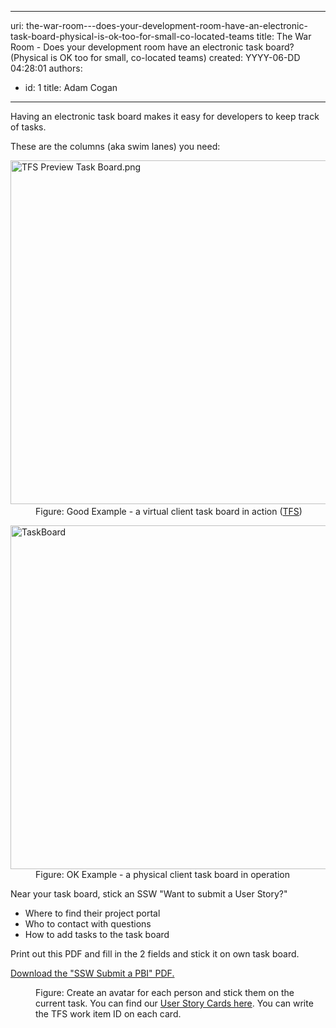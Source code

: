 

---
uri: the-war-room---does-your-development-room-have-an-electronic-task-board-physical-is-ok-too-for-small-co-located-teams
title: The War Room - Does your development room have an electronic task board? (Physical is OK too for small, co-located teams)
created: YYYY-06-DD 04:28:01
authors:
  - id: 1
    title: Adam Cogan
---




<span class='intro'> <p>Having 
   an electronic ​​​task board makes it easy for developers to keep track of tasks. </p><p>These are the columns (aka swim lanes) you need&#58;</p> </span>

<dl class="goodImage"><dt>​<img src="/PublishingImages/TFS%20Preview%20Task%20Board.png" alt="TFS Preview Task Board.png" style="width&#58;550px;" /></dt><dd>​​​Figure&#58; Good&#160;Example -&#160;a virtual&#160;client task board in action (<a href="http&#58;//tfspreview.com/">TFS​</a>)​</dd></dl><dl class="goodImage"><dt>
      <img src="/PublishingImages/Taskboard.jpg" alt="TaskBoard" style="width&#58;550px;" />
   </dt><dd>​​Figure&#58; OK​ Example -&#160;a physical&#160;client task board in operation</dd></dl><p>Near your task board, stick an SSW &quot;Want to submit a User Story?&quot;</p><ul><li>Where to find their project portal </li><li>Who to contact with questions​ </li><li>How to add tasks to the task board </li></ul><p>Print out this PDF and fill in the 2 fields and stick it on own task board.</p><div class="greyBox" style="overflow&#58;auto;"> 
   <a href="/Documents/SSWSubmitaPBI.pdf">
      <img src="/PublishingImages/preview-taskboard.jpg" alt="" style="float&#58;left;margin-right&#58;10px;" />Download the &quot;SSW Submit a PBI&quot; PDF.</a> </div><dl class="image"><dt> 
      <img src="/PublishingImages/Avatar.jpg" alt="" />
   </dt><dd>Figure&#58; Create an avatar for each person and stick them on the current task. You can find our 
      <a shape="rect" href="http&#58;//www.ssw.com.au/ssw/Standards/Rules/RulesToBetterProjectManagementWithTFS.aspx#PrintedStoryCard">User Story Cards here</a>. You can write the TFS work item ID on each card.</dd></dl>


